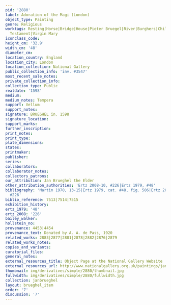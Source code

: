```yaml
---
pid: '2880'
label: Adoration of the Magi (London)
object_type: Painting
genre: Religious
worktags: Resting|Horse|Bridge|House|Pieter Bruegel|River|Burghers|Children|Soldiers|Christ|New
  Testament|Virgin Mary
iconclass_code:
height_cm: '32.9'
width_cm: '48'
diameter_cm:
location_country: England
location_city: London
location_collection: National Gallery
public_collection_info: 'inv. #3547'
most_recent_sale_notes:
private_collection_info:
collection_type: Public
realdate: '1598'
medium:
medium_notes: Tempera
support: Vellum
support_notes:
signature: BRUEGHEL in. 1598
signature_location:
support_marks:
further_inscription:
print_notes:
print_type:
plate_dimensions:
states:
printmaker:
publisher:
series:
collaborators:
collaborator_notes:
collectors_patrons:
our_attribution: Jan Brueghel the Elder
other_attribution_authorities: 'Ertz 2008-10, #226|Ertz 1979, #48'
bibliography: 'Martin 1970, 13-15|Ertz 1979, cat. #48, fig. 506|Ertz 2008-10, cat.
  #226'
biblio_reference: 7513|7514|7515
exhibition_history:
ertz_1979: '48'
ertz_2008: '226'
bailey_walker:
hollstein_no:
provenance: 4453|4454
provenance_text: Donated by A. A. de Pass, 1920
related_works: 2883|2877|2881|2878|2882|2876|2879
related_works_notes:
copies_and_variants:
curatorial_files:
general_notes:
external_resources_title: Object Page at the National Gallery Website
external_resources_url: http://www.nationalgallery.org.uk/paintings/jan-brueghel-the-elder-the-adoration-of-the-kings
thumbnail: img/derivatives/simple/2880/thumbnail.jpg
fullwidth: img/derivatives/simple/2880/fullwidth.jpg
collection: janbrueghel
layout: brueghel_item
order: '7'
discussion: '7'
---
```

